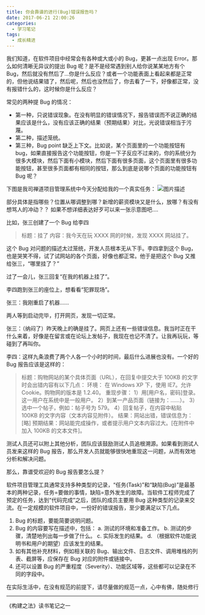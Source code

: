 ```yaml
---
title: 你会靠谱的进行(Bug)错误报告吗？
date: 2017-06-21 22:00:26
categories:
  - 学习笔记
tags:
  - 成长精进
---
```


我们知道，在软件项目中经常会有各种或大或小的 Bug，更甚一点出现 Error。那么如何清晰无异议的提出 Bug 呢？是不是经常遇到别人给你说某某地方有个 Bug，然后就没有然后了...你是什么反应？或者一个功能表面上看起来都是正常的，但他说结果错了，然后呢，然后也没然后了，你去看了一下，好像都正常，没有报错什么的，这时候你是什么反应？

<!-- more -->

常见的两种提 Bug 的情况：

- 第一种，只说错误现象。在没有明显的错误情况下，报告错误而不说正确的结果应该是什么，没有应该正确的结果（预期结果）对比，光说错误相当于污蔑。
- 第二种，描述笼统。
- 第三种，Bug point 缺乏上下文。比如说，某个页面里的一个功能按钮有 bug，如果直接报告这个功能按钮，你是一下子反应不过来的，你的系统分为很多大模块，然后下面有小模块，然后下面有很多页面，这个页面里有很多功能按钮，甚至很多页面都有相同的按钮，那么到底是说哪个页面的功能按钮有 Bug 呢？

下图是我司禅道项目管理系统中今天分配给我的一个真实任务：
![图片描述](//ww1.sinaimg.cn/large/006tNc79ly1g5d7zm5jofj30f50gh3ys.jpg)

部分具体是指哪些？位置从哪调整到哪？新增的薪资模块又是什么，放哪？有没有想骂人的冲动？？ 如果不想详细表达好歹可以来一张示意图吧….

比如，张三创建了一个 Bug 给李四

> 标题：挂了
> 内容：我今天在玩 XXXX 网的时候，发现 XXXX 网站挂了。

这个 Bug 对问题的描述太过笼统，开发人员根本无从下手。李四拿到这个 Bug，也是哭笑不得，试了试网站的各个页面，好像也都正常。他于是把这个 Bug 又推给张三，“哪里挂了？”

过了一会儿，张三回复“在我的机器上挂了”。

李四跑到张三的座位上，想看看“犯罪现场”。

张三：我刚重启了机器……

两人等到启动完毕，打开网页，发现一切正常。

张三：（纳闷了）昨天晚上的确是挂了。网页上还有一些错误信息。我当时正在干什么来着，好像是在留言或在论坛上发帖子，我现在也记不清了。让我再玩玩，等碰到了再叫你。

李四：这样九条浪费了两个人各一个小时的时间，最后什么进展也没有。一个好的 Bug 报告应该是这样的：

> 标题：购物网站的某个具体页面（URL），在回复中提交大于 100KB 的文字时会出错内容有以下几点：
> 环境：
> 在 Windows XP 下，使用 IE7。允许 Cookie。购物网的版本是 1.2.40。
> 重现步骤：
> 1）用[用户名，密码]登录。这一用户在系统中是一般用户。
> 2）到某一产品页面（链接为：……）。
> 3）选中一个帖子，例如：帖子号为 579。
> 4）回复帖子，在内容中粘贴 100KB 的文字内容（文本内容见附件）。
> 结果：网站出错，错误信息为：[略]
> 预期结果：网站能完成操作，或者提示用户文本内容过大。[在附件中加入 100KB 的文本文件]。

测试人员还可以附上其他分析，团队应该鼓励测试人员追根溯源。如果看到测试人员发来这样的 Bug 报告，那么开发人员就能够很快地重现这一问题，从而有效地分析和解决问题。

那么，靠谱受欢迎的 Bug 报告要怎么提？

软件项目管理工具通常支持多种类型的记录，“任务(Task)”和“缺陷(Bug)”是最基本的两种记录，任务=要做的事情，缺陷=意外发生的故障。当软件工程师完成了预定的任务，达到“代码完成”之后，团队的成员主要用 Bug 这种类型的记录来交流。在一定规模的软件项目中，一份好的错误报告，至少要满足以下几点。

1. Bug 的标题，要能简要说明问题。
2. Bug 的内容要写在描述中，包括：
   a. 测试的环境和准备工作。
   b. 测试的步骤，清楚地列出每一步做了什么。
   c. 实际发生的结果。
   d. （根据软件功能说明书和用户的期望）应该发生的结果。
3. 如有其他补充材料，例如相关联的 Bug、输出文件、日志文件、调用堆栈的列表、截屏等，应保存在 Bug 对应的附件或链接中。
4. 还可以设置 Bug 的严重程度（Severity）、功能区域等，这些都可以记录在不同的字段中。

在实际生活中，在没有规范的前提下，请尽量做的规范一点，心中有佛，随处修行

---

《构建之法》读书笔记之一
